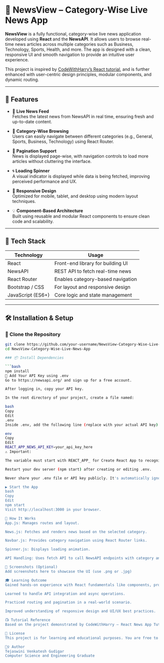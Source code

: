 # 📰 NewsView – Category-Wise Live News App

**NewsView** is a fully functional, category-wise live news application developed using **React** and the **NewsAPI**. It allows users to browse real-time news articles across multiple categories such as Business, Technology, Sports, Health, and more. The app is designed with a clean, responsive UI and smooth navigation to provide an intuitive user experience.

This project is inspired by [CodeWithHarry’s React tutorial](https://www.youtube.com/watch?v=x9p-4QGh-OI&list=PLu0W_9lII9agx66oZnT6IyhcMIbUMNMdt&index=22), and is further enhanced with user-centric design principles, modular components, and dynamic routing.

---

## 🚀 Features

- 🔴 **Live News Feed**  
  Fetches the latest news from NewsAPI in real time, ensuring fresh and up-to-date content.

- 📁 **Category-Wise Browsing**  
  Users can easily navigate between different categories (e.g., General, Sports, Business, Technology) using React Router.

- 🔄 **Pagination Support**  
  News is displayed page-wise, with navigation controls to load more articles without cluttering the interface.

- 🌀 **Loading Spinner**  
  A visual indicator is displayed while data is being fetched, improving perceived performance and UX.

- 📱 **Responsive Design**  
  Optimized for mobile, tablet, and desktop using modern layout techniques.

- 💡 **Component-Based Architecture**  
  Built using reusable and modular React components to ensure clean code and scalability.

---

## 🧱 Tech Stack

| Technology       | Usage                                      |
|------------------|--------------------------------------------|
| React            | Front-end library for building UI          |
| NewsAPI          | REST API to fetch real-time news           |
| React Router     | Enables category-based navigation          |
| Bootstrap / CSS  | For layout and responsive design           |
| JavaScript (ES6+)| Core logic and state management            |

---

## 🛠️ Installation & Setup

### 📁 Clone the Repository

```bash
git clone https://github.com/your-username/NewsView-Category-Wise-Live-News-App.git
cd NewsView-Category-Wise-Live-News-App

### 📦 Install Dependencies

```bash
npm install
🔑 Add Your API Key using .env
Go to https://newsapi.org/ and sign up for a free account.

After logging in, copy your API key.

In the root directory of your project, create a file named:

bash
Copy
Edit
.env
Inside .env, add the following line (replace with your actual API key):

env
Copy
Edit
REACT_APP_NEWS_API_KEY=your_api_key_here
⚠️ Important:

The variable must start with REACT_APP_ for Create React App to recognize it.

Restart your dev server (npm start) after creating or editing .env.

Never share your .env file or API key publicly. It's automatically ignored by Git using .gitignore.

▶️ Start the App
bash
Copy
Edit
npm start
Visit http://localhost:3000 in your browser.

🧪 How It Works
App.js: Manages routes and layout.

News.js: Fetches and renders news based on the selected category.

Navbar.js: Provides category navigation using React Router links.

Spinner.js: Displays loading animation.

API Handling: Uses fetch API to call NewsAPI endpoints with category and page parameters.

📸 Screenshots (Optional)
Add screenshots here to showcase the UI (use .png or .jpg)

🎓 Learning Outcome
Gained hands-on experience with React fundamentals like components, props, and state.

Learned to handle API integration and async operations.

Practiced routing and pagination in a real-world scenario.

Improved understanding of responsive design and UI/UX best practices.

📺 Tutorial Reference
Based on the project demonstrated by CodeWithHarry – React News App Tutorial. Extended with custom logic, loading states, and API configuration.

📄 License
This project is for learning and educational purposes. You are free to use, modify, and share it.

🙋‍♀️ Author
Tejaswini Venkatesh Gudigar
Computer Science and Engineering Graduate



